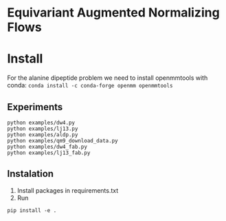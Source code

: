 # Equivariant Augmented Normalizing Flows


# Install
For the alanine dipeptide problem we need to install openmmtools with conda:
`conda install -c conda-forge openmm openmmtools`

## Experiments
```shell
python examples/dw4.py
python examples/lj13.py
python examples/aldp.py
python examples/qm9_download_data.py
python examples/dw4_fab.py
python examples/lj13_fab.py
```

## Instalation

1. Install packages in requirements.txt
2. Run 

```
pip install -e .
```